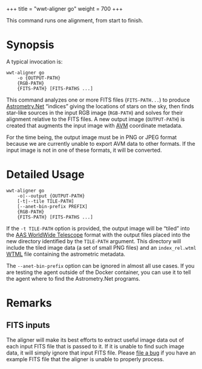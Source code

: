 +++
title = "wwt-aligner go"
weight = 700
+++

This command runs one alignment, from start to finish.

# Synopsis

A typical invocation is:

```
wwt-aligner go
    -o {OUTPUT-PATH}
    {RGB-PATH}
    {FITS-PATH} [FITS-PATHS ...]
```

This command analyzes one or more FITS files (`FITS-PATH...`) to produce
[Astrometry.Net] “indices” giving the locations of stars on the sky, then finds
star-like sources in the input RGB image (`RGB-PATH`) and solves for their
alignment relative to the FITS files. A new output image (`OUTPUT-PATH`) is
created that augments the input image with [AVM] coordinate metadata.

[Astrometry.Net]: https://astrometry.net/
[AVM]: https://www.virtualastronomy.org/avm_metadata.php

For the time being, the output image must be in PNG or JPEG format because we
are currently unable to export AVM data to other formats. If the input image is
not in one of these formats, it will be converted.

# Detailed Usage

```
wwt-aligner go
    -o|--output {OUTPUT-PATH}
    [-t|--tile TILE-PATH]
    [--anet-bin-prefix PREFIX]
    {RGB-PATH}
    {FITS-PATH} [FITS-PATHS ...]
```

If the `-t TILE-PATH` option is provided, the output image will be “tiled” into
the [AAS WorldWide Telescope][wwt] format with the output files placed into the
new directory identified by the `TILE-PATH` argument. This directory will
include the tiled image data (a set of small PNG files) and an `index_rel.wtml`
[WTML] file containing the astrometric metadata.

[wwt]: https://worldwidetelescope.org/home
[WTML]: https://docs.worldwidetelescope.org/data-guide/1/data-file-formats/collections/

The `--anet-bin-prefix` option can be ignored in almost all use cases. If you
are testing the agent outside of the Docker container, you can use it to tell
the agent where to find the Astrometry.Net programs.

# Remarks

## FITS inputs

The aligner will make its best efforts to extract useful image data out of each
input FITS file that is passed to it. If it is unable to find such image data,
it will simply ignore that input FITS file. Please [file a bug][bug] if you have
an example FITS file that the aligner is unable to properly process.

[bug]: https://github.com/WorldWideTelescope/wwt-aligner/issues/new
